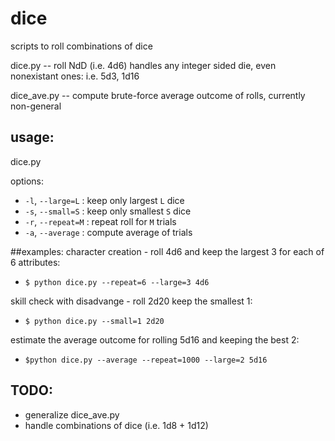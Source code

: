 # dice
scripts to roll combinations of dice

dice.py -- roll NdD (i.e. 4d6)
handles any integer sided die, even nonexistant ones: i.e. 5d3, 1d16

dice_ave.py -- compute brute-force average outcome of rolls,
currently non-general

## usage:
dice.py

options:
 * `-l`, `--large=L` : keep only largest `L` dice
 * `-s`, `--small=S` : keep only smallest `S` dice
 * `-r`, `--repeat=M` : repeat roll for `M` trials
 * `-a`, `--average` : compute average of trials

##examples:
character creation - roll 4d6 and keep the largest 3 for each of 6 attributes:
 * ```$ python dice.py --repeat=6 --large=3 4d6```

skill check with disadvange - roll 2d20 keep the smallest 1:
 * ```$ python dice.py --small=1 2d20```

estimate the average outcome for rolling 5d16 and keeping the best 2:
 * ```$python dice.py --average --repeat=1000 --large=2 5d16```

## TODO:
 * generalize dice_ave.py
 * handle combinations of dice (i.e. 1d8 + 1d12)
